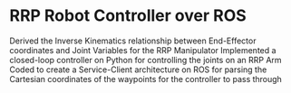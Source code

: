 # RRP Robot Controller over ROS
Derived the Inverse Kinematics relationship between End-Effector coordinates and Joint Variables for the RRP Manipulator
Implemented a closed-loop controller on Python for controlling the joints on an RRP Arm
Coded to create a Service-Client architecture on ROS for parsing the Cartesian coordinates of the waypoints for the controller to pass through
